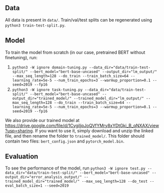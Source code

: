 ## Data
All data is present in `data/`. Train/val/test splits can be regenerated using `python3 train-test-split.py`.

## Model
To train the model from scratch (in our case, pretrained BERT without finetuning), run:
1. `python3 -W ignore domain-tuning.py --data_dir="data/train-test-split/" --bert_model="bert-base-uncased" --output_dir="lm_output/" --max_seq_length=128 --do_train --train_batch_size=64 --learning_rate=5e-5 --num_train_epochs=3 --warmup_proportion=0.1 --seed=2019 --fp16`
2. `python3 -W ignore task-tuning.py --data_dir="data/train-test-split/" --bert_model="bert-base-uncased" --output_dir="trained_model/" --trained_model_dir="lm_output/" --max_seq_length=128 --do_train --train_batch_size=64 --learning_rate=5e-5 --num_train_epochs=3 --warmup_proportion=0.1 --seed=2019 --fp16`

We also provide our trained model at https://drive.google.com/file/d/1CygiljpJoQVfYMry8xYDtGki_B_qNXAX/view?usp=sharing. If you want to use it, simply download and unzip the linked file, and then rename the folder to `trained_model/`. This folder should contain two files: `bert_config.json` and `pytorch_model.bin`.

## Evaluation
To see the performance of the model, run `python3 -W ignore test.py --data_dir="data/train-test-split/" --bert_model="bert-base-uncased" --output_dir="error_analysis_output/" --trained_model_dir="trained_model/" --max_seq_length=128 --do_test --eval_batch_size=1 --seed=2019`
